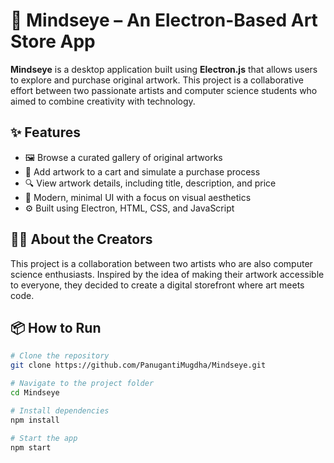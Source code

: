 # 🎨 Mindseye – An Electron-Based Art Store App

**Mindseye** is a desktop application built using **Electron.js** that allows users to explore and purchase original artwork. This project is a collaborative effort between two passionate artists and computer science students who aimed to combine creativity with technology.

## ✨ Features

- 🖼️ Browse a curated gallery of original artworks
- 🛒 Add artwork to a cart and simulate a purchase process
- 🔍 View artwork details, including title, description, and price
- 🎨 Modern, minimal UI with a focus on visual aesthetics
- ⚙️ Built using Electron, HTML, CSS, and JavaScript

## 🧑‍🎨 About the Creators

This project is a collaboration between two artists who are also computer science enthusiasts. Inspired by the idea of making their artwork accessible to everyone, they decided to create a digital storefront where art meets code.

## 📦 How to Run

```bash
# Clone the repository
git clone https://github.com/PanugantiMugdha/Mindseye.git

# Navigate to the project folder
cd Mindseye

# Install dependencies
npm install

# Start the app
npm start
